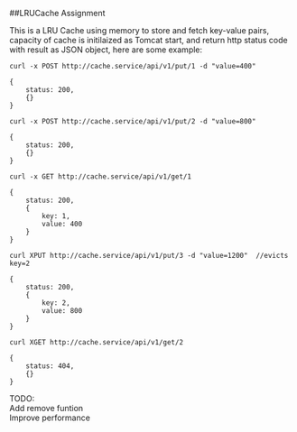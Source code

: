 ##LRUCache Assignment

This is a LRU Cache using memory to store and fetch key-value pairs, capacity of cache is initilaized as Tomcat start, and return http status code with result as JSON object, here are some example:

```
curl -x POST http://cache.service/api/v1/put/1 -d "value=400"
```

```
{
	status: 200,
	{}
}
```

```
curl -x POST http://cache.service/api/v1/put/2 -d "value=800"
```

```
{
	status: 200,
	{}
}
```

```
curl -x GET http://cache.service/api/v1/get/1
```

```
{
	status: 200,
	{
		key: 1,
		value: 400
	}
}
```

```
curl XPUT http://cache.service/api/v1/put/3 -d "value=1200"  //evicts key=2
```

```
{
	status: 200,
	{
		key: 2,
		value: 800
	}
}
```

```
curl XGET http://cache.service/api/v1/get/2
```

```
{
	status: 404,
	{}
}
```

TODO: 
<br/>Add remove funtion
<br/>Improve performance
